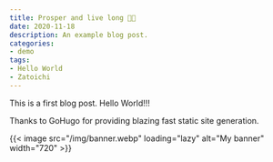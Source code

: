 ```yaml
---
title: Prosper and live long 🖖🏻
date: 2020-11-18
description: An example blog post.
categories:
- demo
tags:
- Hello World
- Zatoichi
---
```


This is a first blog post. Hello World!!!

Thanks to GoHugo for providing blazing fast static site generation.

{{< image src="/img/banner.webp" loading="lazy" alt="My banner" width="720" >}}
